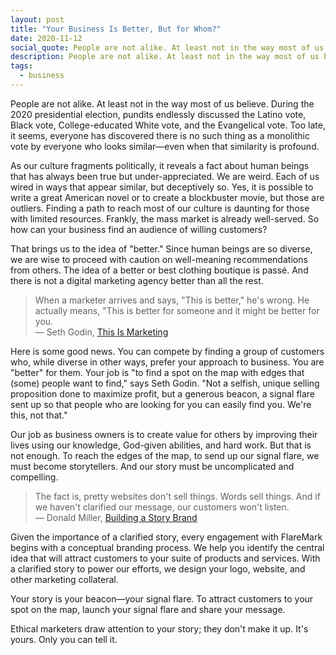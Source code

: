 ```yaml
---
layout: post
title: "Your Business Is Better, But for Whom?"
date: 2020-11-12
social_quote: People are not alike. At least not in the way most of us believe. During the 2020 presidential election, pundits endlessly discussed the Latino vote, Black vote, College-educated White vote, and the Evangelical vote. Too late, it seems, everyone has discovered there is no such thing as a monolithic vote by everyone who looks similar—even when that similarity is profound.
description: People are not alike. At least not in the way most of us believe. What is better for you may not be better for me.
tags:
  - business
---
```


People are not alike. At least not in the way most of us believe. During the 2020 presidential election, pundits endlessly discussed the Latino vote, Black vote, College-educated White vote, and the Evangelical vote. Too late, it seems, everyone has discovered there is no such thing as a monolithic vote by everyone who looks similar—even when that similarity is profound.

As our culture fragments politically, it reveals a fact about human beings that has always been true but under-appreciated. We are weird. Each of us wired in ways that appear similar, but deceptively so. Yes, it is possible to write a great American novel or to create a blockbuster movie, but those are outliers. Finding a path to reach most of our culture is daunting for those with limited resources. Frankly, the mass market is already well-served. So how can your business find an audience of willing customers?

That brings us to the idea of "better." Since human beings are so diverse, we are wise to proceed with caution on well-meaning recommendations from others. The idea of a better or best clothing boutique is passé. And there is not a digital marketing agency better than all the rest.

> When a marketer arrives and says, "This is better," he's wrong. He actually means, "This is better for someone and it might be better for you.  
> — Seth Godin, [This Is Marketing](https://seths.blog/tim/)

Here is some good news. You can compete by finding a group of customers who, while diverse in other ways, prefer your approach to business. You are "better" for them. Your job is "to find a spot on the map with edges that (some) people want to find," says Seth Godin. "Not a selfish, unique selling proposition done to maximize profit, but a generous beacon, a signal flare sent up so that people who are looking for you can easily find you. We're this, not that."

Our job as business owners is to create value for others by improving their lives using our knowledge, God-given abilities, and hard work. But that is not enough. To reach the edges of the map, to send up our signal flare, we must become storytellers. And our story must be uncomplicated and compelling.

> The fact is, pretty websites don't sell things. Words sell things. And if we haven't clarified our message, our customers won't listen.  
> — Donald Miller, [Building a Story Brand](https://buildingastorybrand.com/)

Given the importance of a clarified story, every engagement with FlareMark begins with a conceptual branding process. We help you identify the central idea that will attract customers to your suite of products and services. With a clarified story to power our efforts, we design your logo, website, and other marketing collateral.

Your story is your beacon—your signal flare. To attract customers to your spot on the map, launch your signal flare and share your message.

Ethical marketers draw attention to your story; they don't make it up. It's yours. Only you can tell it.
